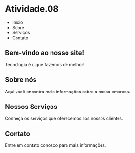 # Atividade.08

<!DOCTYPE html>
<html>
    <head>
        <title>Atividade 8</title>
        </head>
<body>
    <aisde>
    <nav>
    <ul>
    <li><a>Início</a></li>
    <li><a>Sobre</a></li>
    <li><a>Serviços</a></li>
    <li><a>Contato</a></li>
    </ul>
    </nav>
    </aisde>
    <section>
    <h1>Bem-vindo ao nosso site!</h1>
    <p>Tecnologia é o que fazemos de melhor!</p>
    </section>
    <section>
    <h2>Sobre nós</h2>
    <p>Aqui você encontra mais informações sobre a nossa empresa.</p>
    </section>
    <section>
    <h2>Nossos Serviços</h2>
    <p>Conheça os serviços que oferecemos aos nossos clientes.</p>
    </section>
    <section>
    <h2>Contato</h2>
    <p>Entre em contato conosco para mais informações.</p>
    </section>
    </body>
